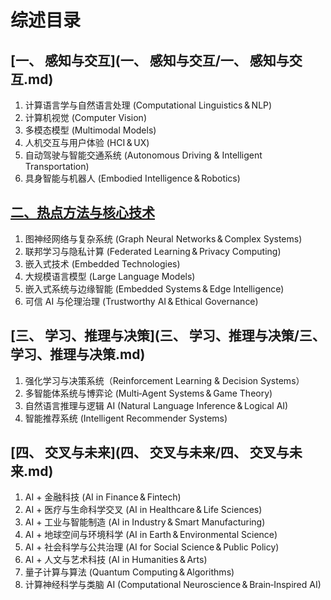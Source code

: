 # 综述目录

## [一、 感知与交互](一、 感知与交互/一、 感知与交互.md)

1. 计算语言学与自然语言处理 (Computational Linguistics & NLP)
2. 计算机视觉 (Computer Vision)
3. 多模态模型 (Multimodal Models)
4. 人机交互与用户体验 (HCI & UX)
5. 自动驾驶与智能交通系统 (Autonomous Driving & Intelligent Transportation)​
6. 具身智能与机器人 (Embodied Intelligence & Robotics)

## [二、热点方法与核心技术](二、热点方法与核心技术/二、热点方法与核心技术.md)

1. 图神经网络与复杂系统 (Graph Neural Networks & Complex Systems)
2. 联邦学习与隐私计算 (Federated Learning & Privacy Computing)
3. 嵌入式技术 (Embedded Technologies)
4. 大规模语言模型 (Large Language Models)
5. 嵌入式系统与边缘智能 (Embedded Systems & Edge Intelligence)
6. 可信 AI 与伦理治理 (Trustworthy AI & Ethical Governance)

## [三、 学习、推理与决策](三、 学习、推理与决策/三、 学习、推理与决策.md)

1. 强化学习与决策系统（Reinforcement Learning & Decision Systems）
2. 多智能体系统与博弈论 (Multi‑Agent Systems & Game Theory)
3. 自然语言推理与逻辑 AI (Natural Language Inference & Logical AI)
4. 智能推荐系统 (Intelligent Recommender Systems)

## [四、 交叉与未来](四、 交叉与未来/四、 交叉与未来.md)

1. AI + 金融科技 (AI in Finance & Fintech)
2. AI + 医疗与生命科学交叉 (AI in Healthcare & Life Sciences)
3. AI + 工业与智能制造 (AI in Industry & Smart Manufacturing)
4. AI + 地球空间与环境科学 (AI in Earth & Environmental Science)
5. AI + 社会科学与公共治理 (AI for Social Science & Public Policy)
6. AI + 人文与艺术科技 (AI in Humanities & Arts)
7. 量子计算与算法 (Quantum Computing & Algorithms)
8. 计算神经科学与类脑 AI (Computational Neuroscience & Brain‑Inspired AI)
